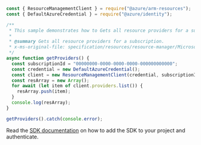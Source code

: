 ```javascript
const { ResourceManagementClient } = require("@azure/arm-resources");
const { DefaultAzureCredential } = require("@azure/identity");

/**
 * This sample demonstrates how to Gets all resource providers for a subscription.
 *
 * @summary Gets all resource providers for a subscription.
 * x-ms-original-file: specification/resources/resource-manager/Microsoft.Resources/stable/2021-04-01/examples/GetProviders.json
 */
async function getProviders() {
  const subscriptionId = "00000000-0000-0000-0000-000000000000";
  const credential = new DefaultAzureCredential();
  const client = new ResourceManagementClient(credential, subscriptionId);
  const resArray = new Array();
  for await (let item of client.providers.list()) {
    resArray.push(item);
  }
  console.log(resArray);
}

getProviders().catch(console.error);
```

Read the [SDK documentation](https://github.com/Azure/azure-sdk-for-js/blob/%40azure%2Farm-resources_5.0.1/sdk/resources/arm-resources/README.md) on how to add the SDK to your project and authenticate.
